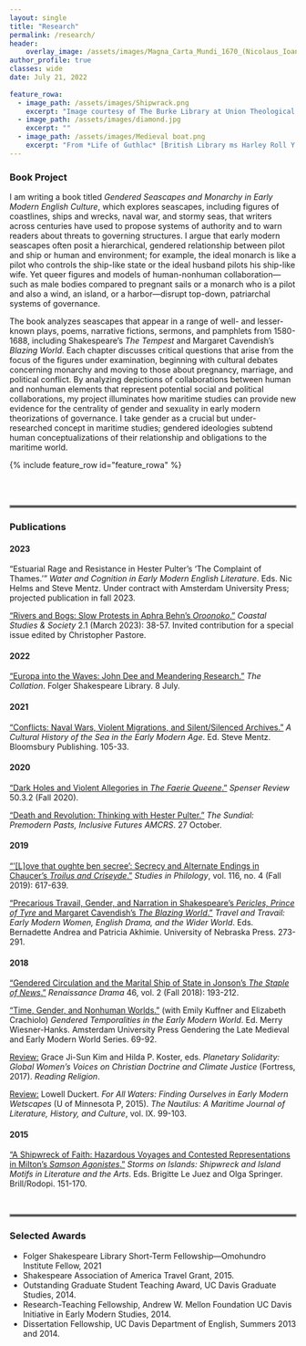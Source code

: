 ```yaml
---
layout: single
title: "Research"
permalink: /research/
header:
    overlay_image: /assets/images/Magna_Carta_Mundi_1670_(Nicolaus_Ioannis_Vischerius).jpg
author_profile: true
classes: wide
date: July 21, 2022
   
feature_rowa:
  - image_path: /assets/images/Shipwrack.png
    excerpt: "Image courtesy of The Burke Library at Union Theological Seminary, Columbia University Libraries."
  - image_path: /assets/images/diamond.jpg
    excerpt: ""
  - image_path: /assets/images/Medieval boat.png
    excerpt: "From *Life of Guthlac* [British Library ms Harley Roll Y 6](https://www.bl.uk/medieval-literature/articles/the-life-of-the-anchoress)"
---
```


### Book Project

I am writing a book titled *Gendered Seascapes and Monarchy in Early Modern English Culture*, which explores seascapes, including figures of coastlines, ships and wrecks, naval war, and stormy seas, that writers across centuries have used to propose systems of authority and to warn readers about threats to governing structures. I argue that early modern seascapes often posit a hierarchical, gendered relationship between pilot and ship or human and environment; for example, the ideal monarch is like a pilot who controls the ship-like state or the ideal husband pilots his ship-like wife. Yet queer figures and models of human-nonhuman collaboration—such as male bodies compared to pregnant sails or a monarch who is a pilot and also a wind, an island, or a harbor—disrupt top-down, patriarchal systems of governance.

The book analyzes seascapes that appear in a range of well- and lesser-known plays, poems, narrative fictions, sermons, and pamphlets from 1580-1688, including Shakespeare’s *The Tempest* and Margaret Cavendish’s *Blazing World*. Each chapter discusses critical questions that arise from the focus of the figures under examination, beginning with cultural debates concerning monarchy and moving to those about pregnancy, marriage, and political conflict. By analyzing depictions of collaborations between human and nonhuman elements that represent potential social and political collaborations, my project illuminates how maritime studies can provide new evidence for the centrality of gender and sexuality in early modern theorizations of governance. I take gender as a crucial but under-researched concept in maritime studies; gendered ideologies subtend human conceptualizations of their relationship and obligations to the maritime world.

{% include feature_row id="feature_rowa" %} 

<br/><br/>
<hr style="border:2px solid gray">

### Publications

#### 2023 

“Estuarial Rage and Resistance in Hester Pulter’s ‘The Complaint of Thames.’” *Water and Cognition in Early Modern English Literature*. Eds. Nic Helms and Steve Mentz. Under contract with Amsterdam University Press; projected publication in fall 2023.
 
[“Rivers and Bogs: Slow Protests in Aphra Behn’s *Oroonoko*.”](https://doi-org.colby.idm.oclc.org/10.1177/26349817221133973) *Coastal Studies & Society* 2.1 (March 2023): 38-57. Invited contribution for a special issue edited by Christopher Pastore.


#### 2022 

[“Europa into the Waves: John Dee and Meandering Research.”](https://collation.folger.edu/2022/07/europa-into-the-waves/) *The Collation*. Folger Shakespeare Library. 8 July. 


#### 2021 

[“Conflicts: Naval Wars, Violent Migrations, and Silent/Silenced Archives.”](https://www.bloomsbury.com/us/cultural-history-of-the-sea-9781474299107/) *A Cultural History of the Sea in the Early Modern Age*. Ed. Steve Mentz. Bloomsbury Publishing. 105-33. 


#### 2020 

[“Dark Holes and Violent Allegories in *The Faerie Queene*.”](https://www.english.cam.ac.uk/spenseronline/review/item/50.3.2/) *Spenser Review* 50.3.2 (Fall 2020). 

[“Death and Revolution: Thinking with Hester Pulter.”](https://medium.com/the-sundial-acmrs/death-and-revolution-thinking-with-hester-pulter-848d5c966b6d) *The Sundial: Premodern Pasts, Inclusive Futures AMCRS*. 27 October. 


#### 2019 

[“’[L]ove that oughte ben secree’: Secrecy and Alternate Endings in Chaucer’s *Troilus and Criseyde*.”](/assets/pdfs/Taff-Secrecy-Alternate-Endings.pdf) *Studies in Philology*, vol. 116, no. 4 (Fall 2019): 617-639. 

[“Precarious Travail, Gender, and Narration in Shakespeare’s *Pericles, Prince of Tyre* and Margaret Cavendish’s *The Blazing World*.”](/assets/pdfs/Taff-Precarious-Travail.pdf) *Travel and Travail: Early Modern Women, English Drama, and the Wider World*. Eds. Bernadette Andrea and Patricia Akhimie. University of Nebraska Press. 273-291. 


#### 2018 

[“Gendered Circulation and the Marital Ship of State in Jonson’s *The Staple of News*.”](/assets/pdfs/Taff-Gendered-Circulation.pdf) *Renaissance Drama* 46, vol. 2 (Fall 2018): 193-212. 

[“Time, Gender, and Nonhuman Worlds.”](/assets/pdfs/Kuffner-Cracciolo-Taff--Time-Gender-Nonhuman.pdf) (with Emily Kuffner and Elizabeth Crachiolo) *Gendered Temporalities in the Early Modern World*. Ed. Merry Wiesner-Hanks. Amsterdam University Press Gendering the Late Medieval and Early Modern World Series. 69-92. 

[Review:](https://readingreligion.org/9781506432625/planetary-solidarity/) Grace Ji-Sun Kim and Hilda P. Koster, eds. *Planetary Solidarity: Global Women’s Voices on Christian Doctrine and Climate Justice* (Fortress, 2017). *Reading Religion*. 

[Review:](/assets/pdfs/Taff-Duckert-For-All-Waters.pdf) Lowell Duckert. *For All Waters: Finding Ourselves in Early Modern Wetscapes* (U of Minnesota P, 2015). *The Nautilus: A Maritime Journal of Literature, History, and Culture*, vol. IX. 99-103. 


#### 2015 

[“A Shipwreck of Faith: Hazardous Voyages and Contested Representations in Milton’s *Samson Agonistes*.”](/assets/pdfs/Taff-Shipwreck-Samson.pdf) *Storms on Islands: Shipwreck and Island Motifs in Literature and the Arts*. Eds. Brigitte Le Juez and Olga Springer. Brill/Rodopi. 151-170. 

<br/>
<hr style="border:2px solid gray">

### Selected Awards
- Folger Shakespeare Library Short-Term Fellowship—Omohundro Institute Fellow, 2021
- Shakespeare Association of America Travel Grant, 2015.
- Outstanding Graduate Student Teaching Award, UC Davis Graduate Studies, 2014.
- Research-Teaching Fellowship, Andrew W. Mellon Foundation UC Davis Initiative in Early Modern Studies, 2014.
- Dissertation Fellowship, UC Davis Department of English, Summers 2013 and 2014.
